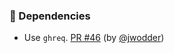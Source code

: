 ### 🔩 Dependencies

- Use `ghreq`.  [PR #46](https://github.com/datalad/release-action/pull/46) (by [@jwodder](https://github.com/jwodder))
